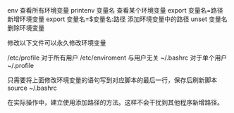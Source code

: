 env	查看所有环境变量
printenv 变量名	查看某个环境变量
export 变量名=路径	新增环境变量
export 变量名=$变量名:路径	添加环境变量中的路径
unset 变量名	删除环境变量

修改以下文件可以永久修改环境变量

/etc/profile	对于所有用户
/etc/enviroment	与用户无关
~/.bashrc	对于单个用户
~/.profile

只需要将上面修改环境变量的语句写到对应脚本的最后一行，保存后刷新脚本
source ~/.bashrc

在实际操作中，建立使用添加路径的方法。这样不会干扰到其他程序新增路径。